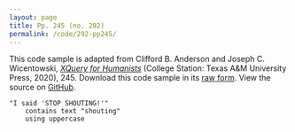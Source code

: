 ```yaml
---
layout: page
title: Pp. 245 (no. 292)
permalink: /code/292-pp245/
---
```


This code sample is adapted from Clifford B. Anderson and Joseph C. Wicentowski, 
[_XQuery for Humanists_](/) (College Station: Texas A&M University Press, 2020), 245. 
Download this code sample in its [raw form](/code/292-pp245/292-pp245.xq).
View the source on [GitHub](https://github.com/coding4humanists/xquery4humanists/blob/release/code/292-pp245/292-pp245.xq).

```xquery
"I said 'STOP SHOUTING!'" 
    contains text "shouting" 
    using uppercase
```  
